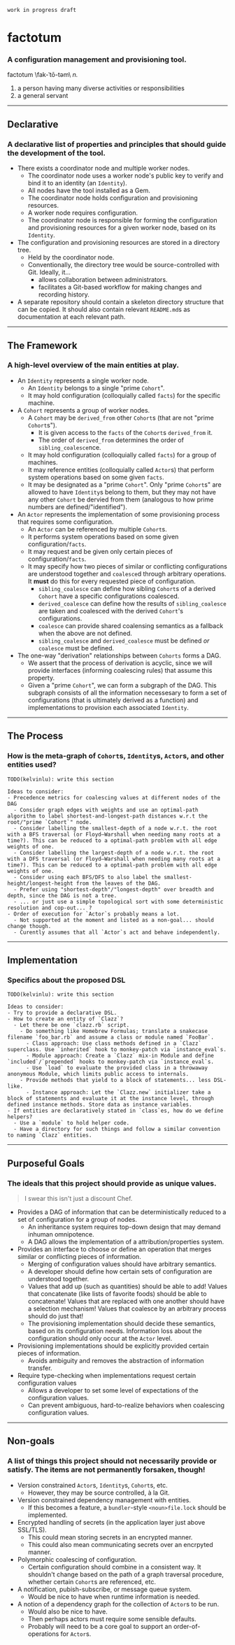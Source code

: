 ```
work in progress draft
```

# factotum
### A configuration management and provisioning tool.

factotum \fak-ˈtō-təm\ _n._

1. a person having many diverse activities or responsibilities
2. a general servant

---

## Declarative
### A declarative list of properties and principles that should guide the development of the tool.

- There exists a coordinator node and multiple worker nodes.
  - The coordinator node uses a worker node's public key to verify and bind it to an identity (an `Identity`).
  - All nodes have the tool installed as a Gem.
  - The coordinator node holds configuration and provisioning resources.
  - A worker node requires configuration.
  - The coordinator node is responsible for forming the configuration and provisioning resources for a given worker node, based on its `Identity`.
- The configuration and provisioning resources are stored in a directory tree.
  - Held by the coordinator node.
  - Conventionally, the directory tree would be source-controlled with Git.  Ideally, it...
    - allows collaboration between administrators.
    - facilitates a Git-based workflow for making changes and recording history.
- A separate repository should contain a skeleton directory structure that can be copied. It should also contain relevant `README.md`s as documentation at each relevant path.
    
---

## The Framework
### A high-level overview of the main entities at play.

- An `Identity` represents a single worker node.
  - An `Identity` belongs to a single "prime `Cohort`".
  - It may hold configuration (colloquially called `facts`) for the specific machine.
- A `Cohort` represents a group of worker nodes.
  - A `Cohort` may be `derived_from` other `Cohort`s (that are not "prime `Cohort`s").
    - It is given access to the `facts` of the `Cohort`s `derived_from` it.
    - The order of `derived_from` determines the order of `sibling_coalesce`nce.
  - It may hold configuration (colloquially called `facts`) for a group of machines.
  - It may reference entities (colloquially called `Actor`s) that perform system operations based on some given `facts`.
  - It may be designated as a "prime `Cohort`". Only "prime `Cohort`s" are allowed to have `Identity`s belong to them, but they may not have any other `Cohort` be dervied from them (analogous to how prime numbers are defined/"identified").
- An `Actor` represents the implementation of some provisioning process that requires some configuration.
  - An `Actor` can be referenced by multiple `Cohort`s.
  - It performs system operations based on some given configuration/`facts`.
  - It may request and be given only certain pieces of configuration/`facts`.
  - It may specify how two pieces of similar or conflicting configurations are understood together and `coalesce`d through arbitrary operations. It **must** do this for every requested piece of configuration.
    - `sibling_coalesce` can define how sibling `Cohort`s of a derived `Cohort` have a specific configurations coalesced.
    - `derived_coalesce` can define how the results of `sibling_coalesce` are taken and coalesced with the derived `Cohort`'s configurations.
    - `coalesce` can provide shared coalensing semantics as a fallback when the above are not defined.
    - `sibling_coalesce` and `derived_coalesce` must be defined _or_ `coalesce` must be defined.
- The one-way "derivation" relationships between `Cohorts` forms a DAG.
  - We assert that the process of derivation is acyclic, since we will provide interfaces (informing coalescing rules) that assume this property.
  - Given a "prime `Cohort`", we can form a subgraph of the DAG. This subgraph consists of all the information necessesary to form a set of configurations (that is ultimately derived as a function) and implementations to provision each associated `Identity`.

---

## The Process
### How is the meta-graph of `Cohort`s, `Identity`s, `Actor`s, and other entities used?

```
TODO(kelvinlu): write this section

Ideas to consider:
- Precedence metrics for coalescing values at different nodes of the DAG
  - Consider graph edges with weights and use an optimal-path algorithm to label shortest-and-longest-path distances w.r.t the root/"prime `Cohort`" node.
  - Consider labelling the smallest-depth of a node w.r.t. the root with a BFS traversal (or Floyd–Warshall when needing many roots at a time?). This can be reduced to a optimal-path problem with all edge weights of one.
  - Consider labelling the largest-depth of a node w.r.t. the root with a DFS traversal (or Floyd–Warshall when needing many roots at a time?). This can be reduced to a optimal-path problem with all edge weights of one.
  - Consider using each BFS/DFS to also label the smallest-height/longest-height from the leaves of the DAG.
  - Prefer using "shortest-depth"/"longest-depth" over breadth and depth, since the DAG is not a tree.
  - ... or just use a simple topological sort with some deterministic resolution and cop-out... ?
- Order of execution for `Actor`s probably means a lot.
  - Not supported at the moment and listed as a non-goal... should change though.
  - Curently assumes that all `Actor`s act and behave independently.
```

---

## Implementation
### Specifics about the proposed DSL

```
TODO(kelvinlu): write this section

Ideas to consider:
- Try to provide a declarative DSL. 
- How to create an entity of `Clazz`?
  - Let there be one `clazz.rb` script.
    - Do something like Homebrew Formulas; translate a snakecase filename `foo_bar.rb` and assume a class or module named `FooBar`. 
      - Class approach: Use class methods defined in a `Clazz` superclass. Use `inherited` hook to monkey-patch via `instance_eval`s.
      - Module approach: Create a `Clazz` mix-in Module and define `included`/`prepended` hooks to monkey-patch via `instance_eval`s.
      - Use `load` to evaluate the provided class in a throwaway anonymous Module, which limits public access to internals.
    - Provide methods that yield to a block of statements... less DSL-like.
      - Instance approach: Let the `Clazz.new` initializer take a block of statements and evaluate it at the instance level, through defined instance methods. Store data as instance variables.
- If entities are declaratively stated in `class`es, how do we define helpers?
  - Use a `module` to hold helper code.
  - Have a directory for such things and follow a similar convention to naming `Clazz` entities.
```

---

## Purposeful Goals
### The ideals that this project should provide as unique values.

> I swear this isn't just a discount Chef.

- Provides a DAG of information that can be deterministically reduced to a set of configuration for a group of nodes.
  - An inheritance system requires top-down design that may demand inhuman omnipotence.
  - A DAG allows the implementation of a attribution/properties system.
- Provides an interface to choose or define an operation that merges similar or conflicting pieces of information.
  - Merging of configuration values should have arbitrary semantics.
  - A developer should define how certain sets of configuration are understood together.
  - Values that add up (such as quantities) should be able to add! Values that concatenate (like lists of favorite foods) should be able to concatenate! Values that are replaced with one another should have a selection mechanism! Values that coalesce by an arbitrary process should do just that!
  - The provisioning implementation should decide these semantics, based on its configuration needs. Information loss about the configuration should only occur at the `Actor` level.
- Provisioning implementations should be explicitly provided certain pieces of information.
  - Avoids ambiguity and removes the abstraction of information transfer.
- Require type-checking when implementations request certain configuration values
  - Allows a developer to set some level of expectations of the configuration values.
  - Can prevent ambiguous, hard-to-realize behaviors when coalescing configuration values.

---

## Non-goals
### A list of things this project should not necessarily provide or satisfy. The items are not permanently forsaken, though!

- Version constrained `Actor`s, `Identity`s, `Cohort`s, etc.
  - However, they may be source controlled, à la Git.
- Version constrained dependency management with entities.
  - If this becomes a feature, a `bundler`-style `<noun>file.lock` should be implemented.
- Encrypted handling of secrets (in the application layer just above SSL/TLS).
  - This could mean storing secrets in an encrypted manner.
  - This could also mean communicating secrets over an encrpyted manner.
- Polymorphic coalescing of configuration.
  - Certain configuration should combine in a consistent way. It shouldn't change based on the path of a graph traversal procedure, whether certain `Cohort`s are referenced, etc.
- A notification, pubish-subscribe, or message queue system.
  - Would be nice to have when runtime information is needed.
- A notion of a dependency graph for the collection of `Actor`s to be run.
  - Would also be nice to have.
  - Then perhaps actors must require some sensible defaults.
  - Probably will need to be a core goal to support an order-of-operations for `Actor`s.
